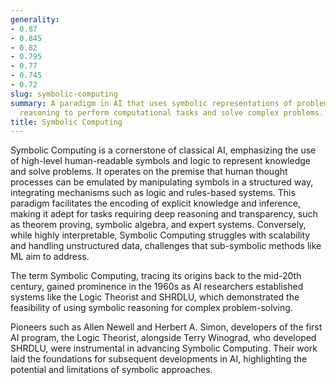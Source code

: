 ```yaml
---
generality:
- 0.87
- 0.845
- 0.82
- 0.795
- 0.77
- 0.745
- 0.72
slug: symbolic-computing
summary: A paradigm in AI that uses symbolic representations of problems and logic-based
  reasoning to perform computational tasks and solve complex problems.
title: Symbolic Computing
---
```


Symbolic Computing is a cornerstone of classical AI, emphasizing the use of high-level human-readable symbols and logic to represent knowledge and solve problems. It operates on the premise that human thought processes can be emulated by manipulating symbols in a structured way, integrating mechanisms such as logic and rules-based systems. This paradigm facilitates the encoding of explicit knowledge and inference, making it adept for tasks requiring deep reasoning and transparency, such as theorem proving, symbolic algebra, and expert systems. Conversely, while highly interpretable, Symbolic Computing struggles with scalability and handling unstructured data, challenges that sub-symbolic methods like ML aim to address.

The term Symbolic Computing, tracing its origins back to the mid-20th century, gained prominence in the 1960s as AI researchers established systems like the Logic Theorist and SHRDLU, which demonstrated the feasibility of using symbolic reasoning for complex problem-solving.

Pioneers such as Allen Newell and Herbert A. Simon, developers of the first AI program, the Logic Theorist, alongside Terry Winograd, who developed SHRDLU, were instrumental in advancing Symbolic Computing. Their work laid the foundations for subsequent developments in AI, highlighting the potential and limitations of symbolic approaches.